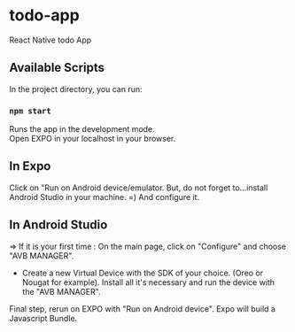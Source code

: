 # todo-app
React Native todo App




## Available Scripts

In the project directory, you can run:

### `npm start`

Runs the app in the development mode.\
Open EXPO in your localhost in your browser.

## In Expo

Click on "Run on Android device/emulator. 
But, do not forget to...install Android Studio in your machine. =)
And configure it.

## In Android Studio

=> If it is your first time :
On the main page, click on "Configure" and choose "AVB MANAGER". 
- Create a new Virtual Device with the SDK of your choice. (Oreo or Nougat for example). 
Install all it's necessary and run the device with the "AVB MANAGER". 

Final step, rerun on EXPO with "Run on Android device". 
Expo will build a Javascript Bundle.








